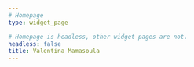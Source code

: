 ```yaml
---
# Homepage
type: widget_page

# Homepage is headless, other widget pages are not.
headless: false
title: Valentina Mamasoula
---
```

